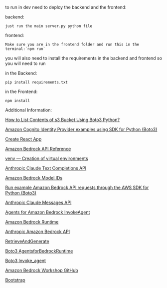 to run in dev need to deploy the backend and the frontend:

backend:

    just run the main server.py python file

frontend:

    Make sure you are in the frontend folder and run this in the terminal:`npm run`


you will also need to install the requirements in the backend and frontend so you will need to run

in the Backend:

```
pip install requirements.txt
```

in the Frontend: 

```
npm install 
```



Additional Information:

[How to List Contents of s3 Bucket Using Boto3 Python?](https://dev.to/aws-builders/how-to-list-contents-of-s3-bucket-using-boto3-python-47mm)

[Amazon Cognito Identity Provider examples using SDK for Python (Boto3)]()

[Create React App](https://create-react-app.dev/docs/getting-started)

[Amazon Bedrock API Reference](https://docs.aws.amazon.com/bedrock/latest/APIReference/welcome.html)

[venv — Creation of virtual environments](https://docs.python.org/3/library/venv.html)

[Anthropic Claude Text Completions API](https://docs.aws.amazon.com/bedrock/latest/userguide/model-parameters-anthropic-claude-text-completion.html)

[Amazon Bedrock Model IDs](https://docs.aws.amazon.com/bedrock/latest/userguide/model-ids.html#model-ids-arns)

[Run example Amazon Bedrock API requests through the AWS SDK for Python (Boto3)](https://docs.aws.amazon.com/bedrock/latest/userguide/getting-started-api-ex-python.html)

[Anthropic Claude Messages API](https://docs.aws.amazon.com/bedrock/latest/userguide/model-parameters-anthropic-claude-messages.html#api-inference-examples-claude-messages-code-examples)

[Agents for Amazon Bedrock InvokeAgent](https://docs.aws.amazon.com/bedrock/latest/APIReference/API_agent-runtime_InvokeAgent.html)

[Amazon Bedrock Runtime](https://docs.aws.amazon.com/bedrock/latest/APIReference/API_Types_Amazon_Bedrock_Runtime.html)

[Anthropic Amazon Bedrock API](https://docs.anthropic.com/en/api/claude-on-amazon-bedrock)

[RetrieveAndGenerate](https://docs.aws.amazon.com/bedrock/latest/APIReference/API_agent-runtime_RetrieveAndGenerate.html#API_agent-runtime_RetrieveAndGenerate_Examples)

[Boto3 AgentsforBedrockRuntime](https://boto3.amazonaws.com/v1/documentation/api/latest/reference/services/bedrock-agent-runtime.html)

[Boto3 Invoke_agent](https://boto3.amazonaws.com/v1/documentation/api/latest/reference/services/bedrock-agent-runtime.html)

[Amazon Bedrock Workshop GitHub](https://github.com/aws-samples/amazon-bedrock-workshop/tree/main)

[Bootstrap ](https://getbootstrap.com/)
